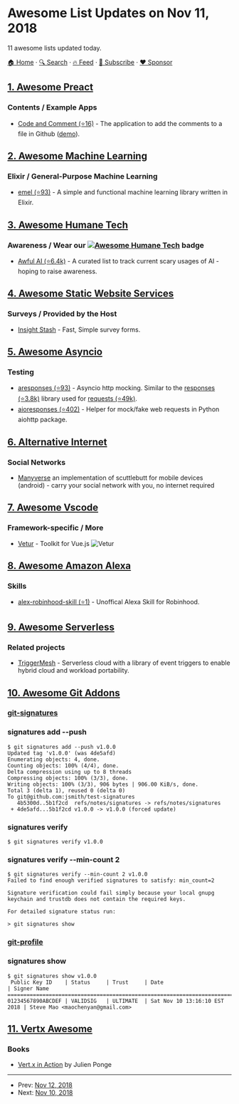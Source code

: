# Awesome List Updates on Nov 11, 2018

11 awesome lists updated today.

[🏠 Home](/README.md) · [🔍 Search](https://www.trackawesomelist.com/search/) · [🔥 Feed](https://www.trackawesomelist.com/rss.xml) · [📮 Subscribe](https://trackawesomelist.us17.list-manage.com/subscribe?u=d2f0117aa829c83a63ec63c2f&id=36a103854c) · [❤️  Sponsor](https://github.com/sponsors/theowenyoung)



## [1. Awesome Preact](/content/preactjs/awesome-preact/README.md)

### Contents / Example Apps

*   [Code and Comment (⭐16)](https://github.com/code-and-comment/code-and-comment) - The application to add the comments to a file in Github ([demo](https://code-and-comment.github.io/code-and-comment/)).

## [2. Awesome Machine Learning](/content/josephmisiti/awesome-machine-learning/README.md)

### Elixir / General-Purpose Machine Learning

*   [emel (⭐93)](https://github.com/mrdimosthenis/emel) - A simple and functional machine learning library written in Elixir.

## [3. Awesome Humane Tech](/content/humanetech-community/awesome-humane-tech/README.md)

### Awareness / Wear our   [![Awesome Humane Tech](https://raw.githubusercontent.com/humanetech-community/awesome-humane-tech/main/humane-tech-badge.svg?sanitize=true)](https://github.com/humanetech-community/awesome-humane-tech)   badge

*   [Awful AI (⭐6.4k)](https://github.com/daviddao/awful-ai) - A curated list to track current scary usages of AI - hoping to raise awareness.

## [4. Awesome Static Website Services](/content/agarrharr/awesome-static-website-services/README.md)

### Surveys / Provided by the Host

*   [Insight Stash](https://insightstash.com/) - Fast, Simple survey forms.

## [5. Awesome Asyncio](/content/timofurrer/awesome-asyncio/README.md)

### Testing

*   [aresponses (⭐93)](https://github.com/CircleUp/aresponses) - Asyncio http mocking. Similar to the [responses (⭐3.8k)](https://github.com/getsentry/responses) library used for [requests (⭐49k)](https://github.com/requests/requests).
*   [aioresponses (⭐402)](https://github.com/pnuckowski/aioresponses) - Helper for mock/fake web requests in Python aiohttp package.

## [6. Alternative Internet](/content/redecentralize/alternative-internet/README.md)

### Social Networks

*   [Manyverse](https://www.manyver.se/) an implementation of scuttlebutt for mobile devices (android) - carry your social network with you, no internet required

## [7. Awesome Vscode](/content/viatsko/awesome-vscode/README.md)

### Framework-specific / More

*   [Vetur](https://marketplace.visualstudio.com/items?itemName=octref.vetur) - Toolkit for Vue.js
    ![Vetur](https://github.com/viatsko/awesome-vscode/raw/master/screenshots/Vetur.png)

## [8. Awesome Amazon Alexa](/content/miguelmota/awesome-amazon-alexa/README.md)

### Skills

*   [alex-robinhood-skill (⭐1)](https://github.com/dvehar/alexa-robinhood-skill) - Unoffical Alexa Skill for Robinhood.

## [9. Awesome Serverless](/content/pmuens/awesome-serverless/README.md)

### Related projects

*   [TriggerMesh](https://triggermesh.com) - Serverless cloud with a library of event triggers to enable hybrid cloud and workload portability.

## [10. Awesome Git Addons](/content/stevemao/awesome-git-addons/README.md)

### [git-signatures](https://github.com/hashbang/git-signatures)

### signatures add --push

    $ git signatures add --push v1.0.0
    Updated tag 'v1.0.0' (was 4de5afd)
    Enumerating objects: 4, done.
    Counting objects: 100% (4/4), done.
    Delta compression using up to 8 threads
    Compressing objects: 100% (3/3), done.
    Writing objects: 100% (3/3), 906 bytes | 906.00 KiB/s, done.
    Total 3 (delta 1), reused 0 (delta 0)
    To git@github.com:jsmith/test-signatures
       4b5300d..5b1f2cd  refs/notes/signatures -> refs/notes/signatures
     + 4de5afd...5b1f2cd v1.0.0 -> v1.0.0 (forced update)
### signatures verify

    $ git signatures verify v1.0.0
### signatures verify --min-count 2

    $ git signatures verify --min-count 2 v1.0.0
    Failed to find enough verified signatures to satisfy: min_count=2

    Signature verification could fail simply because your local gnupg
    keychain and trustdb does not contain the required keys.

    For detailed signature status run:

    > git signatures show

### [git-profile](https://github.com/dm3ch/git-profile-manager)

### signatures show

    $ git signatures show v1.0.0
     Public Key ID    | Status     | Trust     | Date                         | Signer Name
    =======================================================================================================================
    01234567890ABCDEF | VALIDSIG   | ULTIMATE  | Sat Nov 10 13:16:10 EST 2018 | Steve Mao <maochenyan@gmail.com>

## [11. Vertx Awesome](/content/vert-x3/vertx-awesome/README.md)

### Books

*   [Vert.x in Action](https://www.manning.com/books/vertx-in-action) by Julien Ponge

---

- Prev: [Nov 12, 2018](/content/2018/11/12/README.md)
- Next: [Nov 10, 2018](/content/2018/11/10/README.md)